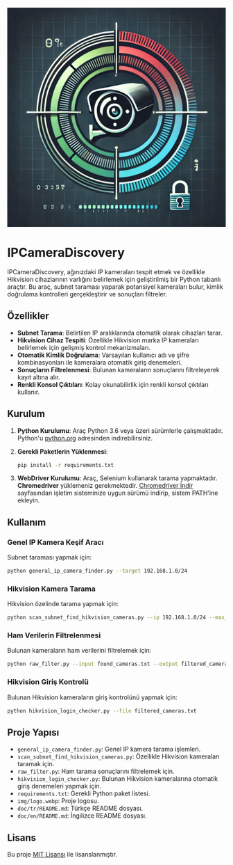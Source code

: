 ![Logo](../../img/logo.webp)

# IPCameraDiscovery

IPCameraDiscovery, ağınızdaki IP kameraları tespit etmek ve özellikle Hikvision cihazlarının varlığını belirlemek için geliştirilmiş bir Python tabanlı araçtır. Bu araç, subnet taraması yaparak potansiyel kameraları bulur, kimlik doğrulama kontrolleri gerçekleştirir ve sonuçları filtreler.

## Özellikler

- **Subnet Tarama**: Belirtilen IP aralıklarında otomatik olarak cihazları tarar.
- **Hikvision Cihaz Tespiti**: Özellikle Hikvision marka IP kameraları belirlemek için gelişmiş kontrol mekanizmaları.
- **Otomatik Kimlik Doğrulama**: Varsayılan kullanıcı adı ve şifre kombinasyonları ile kameralara otomatik giriş denemeleri.
- **Sonuçların Filtrelenmesi**: Bulunan kameraların sonuçlarını filtreleyerek kayıt altına alır.
- **Renkli Konsol Çıktıları**: Kolay okunabilirlik için renkli konsol çıktıları kullanır.

## Kurulum

1. **Python Kurulumu**: Araç Python 3.6 veya üzeri sürümlerle çalışmaktadır. Python'u [python.org](https://www.python.org/downloads/) adresinden indirebilirsiniz.

2. **Gerekli Paketlerin Yüklenmesi**:
    ```bash
    pip install -r requirements.txt
    ```

3. **WebDriver Kurulumu**:
    Araç, Selenium kullanarak tarama yapmaktadır. **Chromedriver** yüklemeniz gerekmektedir. [Chromedriver İndir](https://sites.google.com/chromium.org/driver/) sayfasından işletim sisteminize uygun sürümü indirip, sistem PATH'ine ekleyin.

## Kullanım

### Genel IP Kamera Keşif Aracı

Subnet taraması yapmak için:
```bash
python general_ip_camera_finder.py --target 192.168.1.0/24
```

### Hikvision Kamera Tarama

Hikvision özelinde tarama yapmak için:
```bash
python scan_subnet_find_hikvision_cameras.py --ip 192.168.1.0/24 --max_workers 50
```

### Ham Verilerin Filtrelenmesi

Bulunan kameraların ham verilerini filtrelemek için:
```bash
python raw_filter.py --input found_cameras.txt --output filtered_cameras.txt
```

### Hikvision Giriş Kontrolü

Bulunan Hikvision kameraların giriş kontrolünü yapmak için:
```bash
python hikvision_login_checker.py --file filtered_cameras.txt
```

## Proje Yapısı

- `general_ip_camera_finder.py`: Genel IP kamera tarama işlemleri.
- `scan_subnet_find_hikvision_cameras.py`: Özellikle Hikvision kameraları taramak için.
- `raw_filter.py`: Ham tarama sonuçlarını filtrelemek için.
- `hikvision_login_checker.py`: Bulunan Hikvision kameralarına otomatik giriş denemeleri yapmak için.
- `requirements.txt`: Gerekli Python paket listesi.
- `img/logo.webp`: Proje logosu.
- `doc/tr/README.md`: Türkçe README dosyası.
- `doc/en/README.md`: İngilizce README dosyası.
## Lisans

Bu proje [MIT Lisansı](../../LICENSE) ile lisanslanmıştır.

